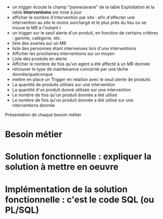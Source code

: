 - un _trigger_ écoute le champ "panne/avarie" de la table Exploitation et la table __Interventions__ est mise à jour
- afficher le nombre d'intervention par site : afin d'affecter une intervention au site le moins surchargé et le plus près du lieu ou se trouve le MR à l'instant _t_
- un trigger sur le seuil alerte d'un produit, en fonction de certains critères : gamme, catégorie, etc.
- liste des avaries sur un MR
- liste des personnes étant intervenues lors d'une interventions
- Afficher les prochaines interventions sur un moyen
- Liste des produits en alerte
- Afficher le nombre de fois qu'un agent a été affecté à un MR donnée
- retrouver le type de maintenance concerné par une tâche donnée/quelconque
- mettre en place un Trigger en relation avec le seuil alerte de produits
- La quantité de produits utilisés sur une intervention
- La quantité d'un produit donné utilisée sur une intervention
- Le nombre de fois qu'un produit donnée a été utilisé
- Le nombre de fois qu'un produit donnée a été utilisé sur une interventions donnée

Présentation de chaque besoin métier
# Besoin métier
# Solution fonctionnelle : expliquer la solution à mettre en oeuvre
# Implémentation de la solution fonctionnelle : c'est le code SQL (ou PL/SQL)
